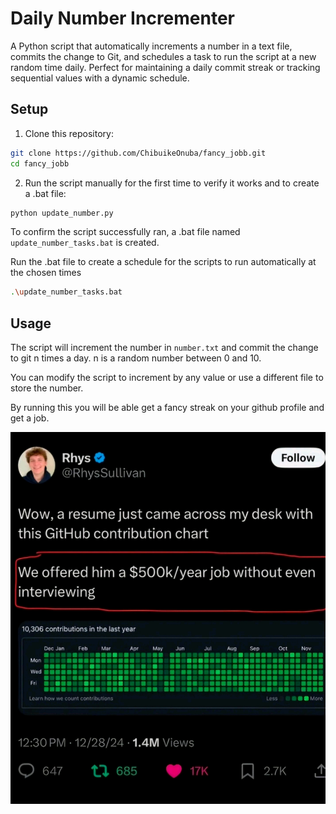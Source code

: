 # Daily Number Incrementer

A Python script that automatically increments a number in a text file, commits the change to Git, and schedules a task to run the script at a new random time daily. Perfect for maintaining a daily commit streak or tracking sequential values with a dynamic schedule.

## Setup

1. Clone this repository:

```bash
git clone https://github.com/ChibuikeOnuba/fancy_jobb.git
cd fancy_jobb
```

2. Run the script manually for the first time to verify it works and to create a .bat file:

```bash
python update_number.py
```

To confirm the script successfully ran, a .bat file named `update_number_tasks.bat` is created.

Run the .bat file to create a schedule for the scripts to run automatically at the chosen times

```bash
.\update_number_tasks.bat
```

## Usage

The script will increment the number in `number.txt` and commit the change to git n times a day. n is a random number between 0 and 10. 

You can modify the script to increment by any value or use a different file to store the number.

By running this you will be able get a fancy streak on your github profile and get a job.

![How to get a job](get_a_job.jpg)
